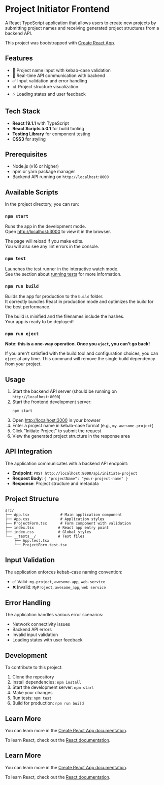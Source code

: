 # Project Initiator Frontend

A React TypeScript application that allows users to create new projects by submitting project names and receiving generated project structures from a backend API.

This project was bootstrapped with [Create React App](https://github.com/facebook/create-react-app).

## Features

- 📝 Project name input with kebab-case validation
- 🔄 Real-time API communication with backend
- ✅ Input validation and error handling
- 📊 Project structure visualization
- ⚡ Loading states and user feedback

## Tech Stack

- **React 19.1.1** with TypeScript
- **React Scripts 5.0.1** for build tooling
- **Testing Library** for component testing
- **CSS3** for styling

## Prerequisites

- Node.js (v16 or higher)
- npm or yarn package manager
- Backend API running on `http://localhost:8000`

## Available Scripts

In the project directory, you can run:

### `npm start`

Runs the app in the development mode.\
Open [http://localhost:3000](http://localhost:3000) to view it in the browser.

The page will reload if you make edits.\
You will also see any lint errors in the console.

### `npm test`

Launches the test runner in the interactive watch mode.\
See the section about [running tests](https://facebook.github.io/create-react-app/docs/running-tests) for more information.

### `npm run build`

Builds the app for production to the `build` folder.\
It correctly bundles React in production mode and optimizes the build for the best performance.

The build is minified and the filenames include the hashes.\
Your app is ready to be deployed!

### `npm run eject`

**Note: this is a one-way operation. Once you `eject`, you can't go back!**

If you aren't satisfied with the build tool and configuration choices, you can `eject` at any time. This command will remove the single build dependency from your project.

## Usage

1. Start the backend API server (should be running on `http://localhost:8000`)
2. Start the frontend development server:
   ```bash
   npm start
   ```
3. Open [http://localhost:3000](http://localhost:3000) in your browser
4. Enter a project name in kebab-case format (e.g., `my-awesome-project`)
5. Click "Initiate Project" to submit the request
6. View the generated project structure in the response area

## API Integration

The application communicates with a backend API endpoint:

- **Endpoint**: `POST http://localhost:8000/api/initiate-project`
- **Request Body**: `{ "projectName": "your-project-name" }`
- **Response**: Project structure and metadata

## Project Structure

```
src/
├── App.tsx              # Main application component
├── App.css              # Application styles
├── ProjectForm.tsx      # Form component with validation
├── index.tsx           # React app entry point
├── index.css           # Global styles
└── __tests__/          # Test files
    ├── App.test.tsx
    └── ProjectForm.test.tsx
```

## Input Validation

The application enforces kebab-case naming convention:

- ✅ Valid: `my-project`, `awesome-app`, `web-service`
- ❌ Invalid: `MyProject`, `awesome_app`, `web service`

## Error Handling

The application handles various error scenarios:

- Network connectivity issues
- Backend API errors
- Invalid input validation
- Loading states with user feedback

## Development

To contribute to this project:

1. Clone the repository
2. Install dependencies: `npm install`
3. Start the development server: `npm start`
4. Make your changes
5. Run tests: `npm test`
6. Build for production: `npm run build`

## Learn More

You can learn more in the [Create React App documentation](https://facebook.github.io/create-react-app/docs/getting-started).

To learn React, check out the [React documentation](https://reactjs.org/).

## Learn More

You can learn more in the [Create React App documentation](https://facebook.github.io/create-react-app/docs/getting-started).

To learn React, check out the [React documentation](https://reactjs.org/).
